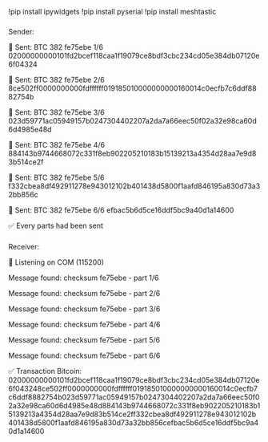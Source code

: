 !pip install ipywidgets
!pip install pyserial
!pip install meshtastic

#####

Sender:

📨 Sent: BTC 382 fe75ebe 1/6 02000000000101fd2bcef118caa1f19079ce8bdf3cbc234cd05e384db07120e6f04324 

📨 Sent: BTC 382 fe75ebe 2/6 8ce502ff0000000000fdffffff019185010000000000160014c0ecfb7c6ddf8882754b 

📨 Sent: BTC 382 fe75ebe 3/6 023d59771ac05949157b0247304402207a2da7a66eec50f02a32e98ca60d6d4985e48d 

📨 Sent: BTC 382 fe75ebe 4/6 884143b9744668072c331f8eb902205210183b15139213a4354d28aa7e9d83b514ce2f 

📨 Sent: BTC 382 fe75ebe 5/6 f332cbea8df492911278e943012102b401438d5800f1aafd846195a830d73a32bb856c 

📨 Sent: BTC 382 fe75ebe 6/6 efbac5b6d5ce16ddf5bc9a40d1a14600 

✅ Every parts had been sent

#####

Receiver:

📡 Listening on COM (115200)

Message found: checksum fe75ebe - part 1/6

Message found: checksum fe75ebe - part 2/6

Message found: checksum fe75ebe - part 3/6

Message found: checksum fe75ebe - part 4/6

Message found: checksum fe75ebe - part 5/6

Message found: checksum fe75ebe - part 6/6

✅ Transaction Bitcoin: 02000000000101fd2bcef118caa1f19079ce8bdf3cbc234cd05e384db07120e6f043248ce502ff0000000000fdffffff019185010000000000160014c0ecfb7c6ddf8882754b023d59771ac05949157b0247304402207a2da7a66eec50f02a32e98ca60d6d4985e48d884143b9744668072c331f8eb902205210183b15139213a4354d28aa7e9d83b514ce2ff332cbea8df492911278e943012102b401438d5800f1aafd846195a830d73a32bb856cefbac5b6d5ce16ddf5bc9a40d1a14600
